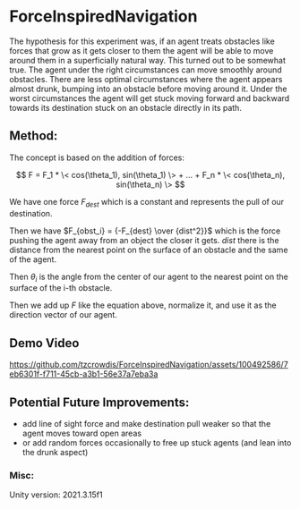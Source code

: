 # ForceInspiredNavigation

The hypothesis for this experiment was, if an agent treats obstacles like forces that grow as it gets closer to them the agent will be able to move around them in a superficially natural way. This turned out to be somewhat true. The agent under the right circumstances can move smoothly around obstacles. There are less optimal circumstances where the agent appears almost drunk, bumping into an obstacle before moving around it. Under the worst circumstances the agent will get stuck moving forward and backward towards its destination stuck on an obstacle directly in its path.

## Method:

The concept is based on the addition of forces:

$$ F = F_1 * \< cos(\theta_1), sin(\theta_1) \> + ... + F_n * \< cos(\theta_n), sin(\theta_n) \> $$

We have one force $F_{dest}$ which is a constant and represents the pull of our destination.

Then we have $F_{obst_i} = {-F_{dest} \over {dist^2}}$ which is the force pushing the agent away from an object the closer it gets. 
$dist$ there is the distance from the nearest point on the surface of an obstacle and the same of the agent.

Then $\theta_i$ is the angle from the center of our agent to the nearest point on the surface of the i-th obstacle.

Then we add up $F$ like the equation above, normalize it, and use it as the direction vector of our agent.

## Demo Video

https://github.com/tzcrowdis/ForceInspiredNavigation/assets/100492586/7eb6301f-f711-45cb-a3b1-56e37a7eba3a

## Potential Future Improvements:
- add line of sight force and make destination pull weaker so that the agent moves toward open areas
- or add random forces occasionally to free up stuck agents (and lean into the drunk aspect)

### Misc:
Unity version: 2021.3.15f1
